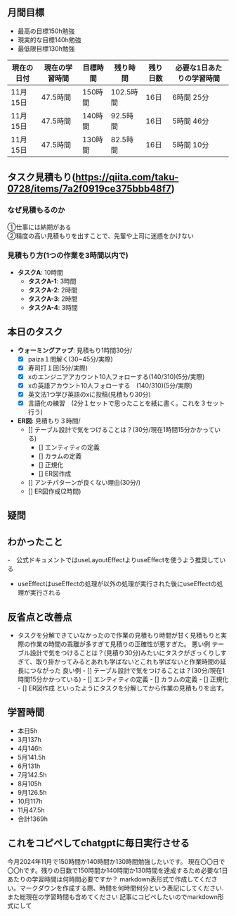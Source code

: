 
## 月間目標
- 最高の目標150h勉強
- 現実的な目標140h勉強
- 最低限目標130h勉強

| 現在の日付 | 現在の学習時間 | 目標時間 | 残り時間 | 残り日数 | 必要な1日あたりの学習時間 |
| --- | --- | --- | --- | --- | --- |
| 11月15日 | 47.5時間 | 150時間 | 102.5時間 | 16日 | 6時間 25分 |
| 11月15日 | 47.5時間 | 140時間 | 92.5時間 | 16日 | 5時間 46分 |
| 11月15日 | 47.5時間 | 130時間 | 82.5時間 | 16日 | 5時間 10分 |


## タスク見積もり(https://qiita.com/taku-0728/items/7a2f0919ce375bbb48f7)
### なぜ見積もるのか   
①仕事には納期がある  
②精度の高い見積もりを出すことで、先輩や上司に迷惑をかけない
### 見積もり方(1つの作業を3時間以内で)
- **タスクA**: 10時間
  - **タスクA-1**: 3時間
  - **タスクA-2**: 2時間
  - **タスクA-3**: 2時間
  - **タスクA-4**: 3時間


## 本日のタスク

  - **ウォーミングアップ**: 見積もり1時間30分/
    - [x] paiza１問解く(30~45分/実際)  
    - [x] 寿司打１回(5分/実際)
    - [x] xのエンジニアアカウント10人フォローする(140/310)(5分/実際)
    - [x] xの英語アカウント10人フォローする　(140/310)(5分/実際)
    - [x] 英文法1つ学び英語のxに投稿(見積もり30分)
    - [x] 言語化の練習　(2分１セットで思ったことを紙に書く。これを３セット行う)
   
   - **ER図**: 見積もり３時間/    
     - [] テーブル設計で気をつけることは？(30分/現在1時間15分かかっている)
       -  [] エンティティの定義
       -  [] カラムの定義
       -  [] 正規化
       -  [] ER図作成
     - [] アンチパターンが良くない理由(30分/)  
     - [] ER図作成(2時間)

    

## 疑問



## わかったこと
-　公式ドキュメントではuseLayoutEffectよりuseEffectを使うよう推奨している
- useEffectはuseEffectの処理が以外の処理が実行された後にuseEffectの処理が実行される



## 反省点と改善点
- タスクを分解できていなかったので作業の見積もり時間が甘く見積もりと実際の作業の時間の乖離が多すぎて見積りの正確性が悪すぎた。
悪い例 テーブル設計で気をつけることは？(見積り30分)みたいにタスクがざっくりしすぎて、取り掛かってみるとあれも学ばないとこれも学ばないと作業時間の延長につながった
良い例 - [] テーブル設計で気をつけることは？(30分/現在1時間15分かかっている)
       -  [] エンティティの定義
       -  [] カラムの定義
       -  [] 正規化
       -  [] ER図作成
  といったようにタスクを分解してから作業の見積もりを出す。

## 学習時間
  - 本日5h
  - 3月137h
  - 4月146h
  - 5月141.5h
  - 6月131h
  - 7月142.5h
  - 8月105h
  - 9月126.5h
  - 10月117h
  - 11月47.5h
  - 合計1369h

 ## これをコピペしてchatgptに毎日実行させる
今月2024年11月で150時間か140時間か130時間勉強したいです。
現在〇〇日で〇〇hです。残りの日数で150時間か140時間か130時間を達成するため必要な1日あたりの学習時間は何時間必要ですか？
markdown表形式で作成してください。マークダウンを作成する際、時間を何時間何分という表記にしてください.また総現在の学習時間も含めてください
記事にコピペしたいのでmarkdown形式にして
 
